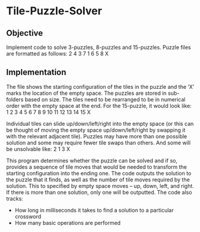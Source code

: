 # Tile-Puzzle-Solver
## Objective
Implement code to solve 3-puzzles, 8-puzzles and 15-puzzles. Puzzle files are formatted as follows:
2 4 3
7 1 6
5 8 X

## Implementation
The file shows the starting configuration of the tiles in the puzzle and the ‘X’ marks the location of the empty space. The puzzles are stored in sub-folders based on size. The tiles need to be rearranged to be in numerical order with the empty space at the end. For the 15-puzzle, it would look like:
1 2 3 4
5 6 7 8
9 10 11 12
13 14 15 X

Individual tiles can slide up/down/left/right into the empty space (or this can be thought of moving the empty space up/down/left/right by swapping it with the relevant adjacent tile). Puzzles may have more than one possible solution and some may require fewer tile swaps than others. And some will be unsolvable like:
2 1 
3 X

This program determines whether the puzzle can be solved and if so, provides a sequence of tile moves that would be needed to transform the starting configuration into the ending one. The code outputs the solution to the puzzle that it finds, as well as the number of tile moves required by the solution. This to specified by empty space moves – up, down, left, and right. If there is more than one solution, only one will be outputted. The code also tracks:

- How long in milliseconds it takes to find a solution to a particular crossword
- How many basic operations are performed
